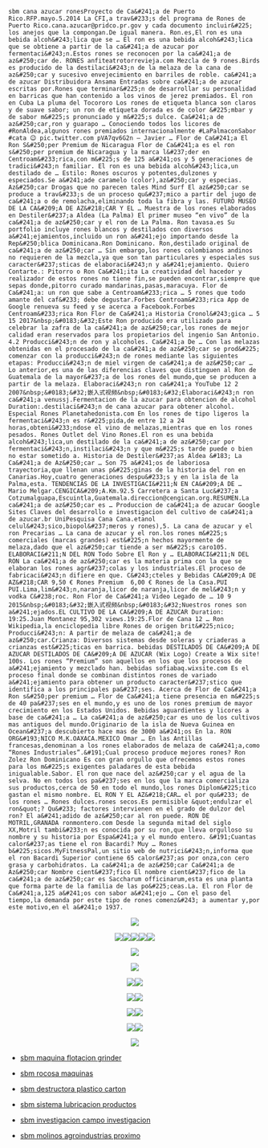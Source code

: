 
```
sbm cana azucar ronesProyecto de Ca&#241;a de Puerto Rico.RFP.mayo.5.2014 La CFI,a trav&#233;s del programa de Rones de Puerto Rico.cana.azucar@pridco.pr.gov y cada documento incluir&#225; los anejos que la compongan.De igual manera. Ron.es,El ron es una bebida alcoh&#243;lica que se … El ron es una bebida alcoh&#243;lica que se obtiene a partir de la ca&#241;a de azucar por fermentaci&#243;n.Estos rones se reconocen por la ca&#241;a de az&#250;car de. RONES anfiteatrotorrevieja.com Mezcla de 9 rones.Birds es producido de la destilaci&#243;n de la melaza de la cana de az&#250;car y sucesivo envejecimiento en barriles de roble. ca&#241;a de azucar Distribuidora Ansama Entradas sobre ca&#241;a de azucar escritas por.Rones que terminar&#225;n de desarrollar su personalidad en barricas que han contenido a los vinos de jerez premiados. El ron en Cuba La pluma del Tocororo Los rones de etiqueta blanca son claros y de suave sabor; un ron de etiqueta dorada es de color &#225;mbar y de sabor m&#225;s pronunciado y m&#225;s dulce. Ca&#241;a de az&#250;car,ron y guarapo … Conociendo todos los licores de #RonAldea,algunos rones premiados internacionalmente #LaPalmaconSabor #cata 😉 pic.twitter.com pVA7qv6G2n — Javier … Flor de Ca&#241;a El Ron S&#250;per Premium de Nicaragua Flor de Ca&#241;a es el ron s&#250;per premium de Nicaragua y la marca l&#237;der en Centroam&#233;rica,con m&#225;s de 125 a&#241;os y 5 generaciones de tradici&#243;n familiar. El ron es una bebida alcoh&#243;lica,un destilado de … Estilo: Rones oscuros y potentes,dulzones y especiados.Se a&#241;ade caramelo (color),az&#250;car y especias. Az&#250;car Drogas que no parecen tales Mind Surf El az&#250;car se produce a trav&#233;s de un proceso qu&#237;mico a partir del jugo de ca&#241;a o de remolacha,eliminando toda la fibra y las. FUTURO MUSEO DE LA CA&#209;A DE AZ&#218;CAR Y EL … Muestra de los rones elaborados en Destiler&#237;a Aldea (La Palma) El primer museo “en vivo” de la ca&#241;a de az&#250;car y el ron de La Palma. Ron tavasa.es Su portfolio incluye rones blancos y destilados con diversos a&#241;ejamientos,incluido un ron a&#241;ejo importando desde la Rep&#250;blica Dominicana.Ron Dominicano. Ron,destilado original de ca&#241;a de az&#250;car … Sin embargo,los rones colombianos andinos no requieren de la mezcla,ya que son tan particulares y especiales sus caracter&#237;sticas de elaboraci&#243;n y a&#241;ejamiento. Quiero Contarte.: Pitorro o Ron Ca&#241;ita La creatividad del hacedor y realizador de estos rones no tiene fin,se pueden encontrar,siempre que sepas donde,pitorro curado mandarinas,pasas,maracuya. Flor de Ca&#241;a: un ron que sabe a Centroam&#233;rica … 5 rones que todo amante del caf&#233; debe degustar.Forbes Centroam&#233;rica App de Google renueva su feed y se acerca a Facebook.Forbes Centroam&#233;rica Ron Flor de Ca&#241;a Historia Cronol&#243;gica … 5 15 2017&nbsp;&#0183;&#32;Este Ron producido era utilizado para celebrar la zafra de la ca&#241;a de az&#250;car,los rones de mejor calidad eran reservados para los propietarios del ingenio San Antonio. 4.2 Producci&#243;n de ron y alcoholes. Ca&#241;a De … Con las melazas obtenidas en el procesado de la ca&#241;a de az&#250;car se prod&#225; comenzar con la producci&#243;n de rones mediante las siguientes etapas: Producci&#243;n de miel virgen de ca&#241;a de az&#250;car … Lo anterior,es una de las diferencias claves que distinguen al Ron de Guatemala de la mayor&#237;a de los rones del mundo,que se producen a partir de la melaza. Elaboraci&#243;n ron ca&#241;a YouTube 12 2 2007&nbsp;&#0183;&#32;嵌入式视频&nbsp;&#0183;&#32;Elaboraci&#243;n ron ca&#241;a venussj.Fermentacion de la azucar para obtencion de alcohol Duration:.destilaci&#243;n de cana azucar para obtener alcohol. Especial Rones Planetahedonista.com En los rones de tipo ligeros la fermentaci&#243;n es r&#225;pida,de entre 12 a 24 horas,obteni&#233;ndose el vino de melazas,mientras que en los rones pesados. Rones Outlet del Vino Rones.El ron es una bebida alcoh&#243;lica,un destilado de la ca&#241;a de az&#250;car por fermentaci&#243;n,instilaci&#243;n y que m&#225;s tarde puede o bien no estar sometido a. Historia de Destiler&#237;as Aldea &#183; La Ca&#241;a de Az&#250;car … Son 75 a&#241;os de laboriosa trayectoria,que llenan unas p&#225;ginas de la historia del ron en Canarias.Hoy,cuatro generaciones despu&#233;s y en la isla de la Palma,esta. TENDENCIAS DE LA INVESTIGACI&#211;N EN CA&#209;A DE … Mario Melgar.CENGICA&#209;A.Km.92.5 Carretera a Santa Luc&#237;a Cotzumalguapa,Escuintla,Guatemala.direccion@cengican.org.RESUMEN.La ca&#241;a de az&#250;car es … Produccion de ca&#241;a de azucar Google Sites Claves del desarrollo e investigacion del cultivo de ca&#241;a de azucar.br UniPesquisa Cana Cana.etanol celul&#243;sico,biopol&#237;meros y rones),5. La cana de azucar y el ron Precarias … La cana de azucar y el ron.los rones m&#225;s comerciales (marcas grandes) est&#225;n hechos mayormente de melaza,dado que el az&#250;car tiende a ser m&#225;s caro105. ELABORACI&#211;N DEL RON Todo Sobre El Ron y … ELABORACI&#211;N DEL RON La ca&#241;a de az&#250;car es la materia prima con la que se elaboran los rones agr&#237;colas y los industriales.El proceso de fabricaci&#243;n difiere en que. C&#243;cteles y Bebidas CA&#209;A DE AZ&#218;CAR 9,50 € Rones Premium  6,00 € Rones de la Casa.PUI PUI.Lima,lim&#243;n,naranja,licor de naranja,licor de mel&#243;n y vodka C&#238;roc. Ron Flor de Ca&#241;a Video Legado de … 10 9 2015&nbsp;&#0183;&#32;嵌入式视频&nbsp;&#0183;&#32;Nuestros rones son a&#241;ejados.EL CULTIVO DE LA CA&#209;A DE AZUCAR Duration: 19:25.Juan Montanez 95,302 views.19:25.Flor de Cana 12 … Ron Wikipedia,la enciclopedia libre Rones de origen brit&#225;nico; Producci&#243;n: A partir de melaza de ca&#241;a de az&#250;car.Crianza: Diversos sistemas desde soleras y criaderas a crianzas est&#225;ticas en barrica. bebidas DESTILADOS DE CA&#209;A DE AZUCAR DESTILADOS DE CA&#209;A DE AZUCAR (Wix Logo) Create a Wix site! 100s. Los rones “Premium” son aquellos en los que los procesos de a&#241;ejamiento y mezclado han. bebidas sofiabaq.wixsite.com Es el proceso final donde se combinan distintos rones de variado a&#241;ejamiento para obtener un producto caracter&#237;stico que identifica a los principales pa&#237;ses. Acerca de Flor de Ca&#241;a Ron s&#250;per premium … Flor de Ca&#241;a tiene presencia en m&#225;s de 40 pa&#237;ses en el mundo,y es uno de los rones premium de mayor crecimiento en los Estados Unidos. Bebidas aguardientes y licores a base de ca&#241;a … La ca&#241;a de az&#250;car es uno de los cultivos mas antiguos del mundo.Originario de la isla de Nueva Guinea en Ocean&#237;a descubierto hace mas de 3000 a&#241;os En la. RON ORG&#193;NICO M.K.OAXACA.MEXICO Omar … En las Antillas francesas,denominan a los rones elaborados de melaza de ca&#241;a,como “Rones Industriales”.&#191;Cual proceso produce mejores rones? Ron Zolez Ron Dominicano Es con gran orgullo que ofrecemos estos rones para los m&#225;s exigentes paladares de esta bebida inigualable.Sabor. El ron que nace del az&#250;car y el agua de la selva. No en todos los pa&#237;ses en los que la marca comercializa sus productos,cerca de 50 en todo el mundo,los rones Diplom&#225;tico gastan el mismo nombre. EL RON Y EL AZ&#218;CAR… el por qu&#233; de los rones … Rones dulces.rones secos.Es permisible &quot;endulzar el ron&quot;? Qu&#233; factores intervienen en el grado de dulzor del ron? El a&#241;adido de az&#250;car al ron puede. RON DE MOTRIL,GRANADA ronmontero.com Desde la segunda mitad del siglo XX,Motril tambi&#233;n es conocida por su ron,que lleva orgulloso su nombre y su historia por Espa&#241;a y el mundo entero. &#191;Cuantas calor&#237;as tiene el ron Bacardi? Muy … Rones b&#225;sicos.MyFitnessPal,un sitio web de nutrici&#243;n,informa que el ron Bacardi Superior contiene 65 calor&#237;as por onza,con cero grasa y carbohidratos. La ca&#241;a de az&#250;car Ca&#241;a de Az&#250;car Nombre cient&#237;fico El nombre cient&#237;fico de la ca&#241;a de az&#250;car es Saccharum officinarum,esta es una planta que forma parte de la familia de las po&#225;ceas.La. El ron Flor de Ca&#241;a,125 a&#241;os con sabor a&#241;ejo … Con el paso del tiempo,la demanda por este tipo de rones comenz&#243; a aumentar y,por este motivo,en el a&#241;o 1937. 
```

<div align="center">

<a href="https://es-crusher.shibang-china.com/github&k=sbm+cana+azucar+rones"><img src="https://static.shibang-china.com/es/crusher/logo.jpg"></a>

<a href="https://es-crusher.shibang-china.com/github&k=sbm+cana+azucar+rones"><img src="https://static.shibang-china.com/es/crusher/index.jpg"></a><a href="https://es-crusher.shibang-china.com/material.htmlgithub&k=sbm+cana+azucar+rones"><img src="https://static.shibang-china.com/es/crusher/material.jpg"></a><a href="https://es-crusher.shibang-china.com/application.htmlgithub&k=sbm+cana+azucar+rones"><img src="https://static.shibang-china.com/es/crusher/application.jpg"></a><a href="https://es-crusher.shibang-china.com/aboutus.htmlgithub&k=sbm+cana+azucar+rones"><img src="https://static.shibang-china.com/es/crusher/aboutus.jpg"></a><a href="https://es-crusher.shibang-china.com/contact.htmlgithub&k=sbm+cana+azucar+rones"><img src="https://static.shibang-china.com/es/crusher/contact.jpg"></a>

<a href="https://es-crusher.shibang-china.com/github&k=sbm+cana+azucar+rones"><img src="https://static.shibang-china.com/es/crusher/banner.jpg"></a>

<a href="https://swt.shibang-china.com/github&k=sbm+cana+azucar+rones"><img src="https://static.shibang-china.com/es/crusher/text.jpg"></a>

<a href="https://swt.shibang-china.com/github&k=sbm+cana+azucar+rones"><img src="https://static.shibang-china.com/es/crusher/chat.jpg"></a><a href="https://es-crusher.shibang-china.com/contact.htmlgithub&k=sbm+cana+azucar+rones"><img src="https://static.shibang-china.com/es/crusher/message.jpg"></a>

<a href="https://es-crusher.shibang-china.com/products/pe.htmlgithub&k=sbm+cana+azucar+rones"><img src="https://static.shibang-china.com/es/crusher/pe.jpg"></a><a href="https://es-crusher.shibang-china.com/products/pf.htmlgithub&k=sbm+cana+azucar+rones"><img src="https://static.shibang-china.com/es/crusher/pf.jpg"></a>

<a href="https://es-crusher.shibang-china.com/products/hpt.htmlgithub&k=sbm+cana+azucar+rones"><img src="https://static.shibang-china.com/es/crusher/hpt.jpg"></a><a href="https://es-crusher.shibang-china.com/products/vsi.htmlgithub&k=sbm+cana+azucar+rones"><img src="https://static.shibang-china.com/es/crusher/vsi.jpg"></a>

<a href="https://es-crusher.shibang-china.com/products/klv.htmlgithub&k=sbm+cana+azucar+rones"><img src="https://static.shibang-china.com/es/crusher/klv.jpg"></a><a href="https://es-crusher.shibang-china.com/products/portable.htmlgithub&k=sbm+cana+azucar+rones"><img src="https://static.shibang-china.com/es/crusher/portable.jpg"></a>

<a href="https://swt.shibang-china.com/github&k=sbm+cana+azucar+rones"><img src="https://static.shibang-china.com/es/crusher/case.jpg"></a>

</div>


* [sbm maquina flotacion grinder](sbm%20maquina%20flotacion%20grinder.md)

* [sbm rocosa maquinas ](sbm%20rocosa%20maquinas%20.md)

* [sbm destructora plastico carton](sbm%20destructora%20plastico%20carton.md)

* [sbm sistema lubricacion productos](sbm%20sistema%20lubricacion%20productos.md)

* [sbm investigacion campo investigacion](sbm%20investigacion%20campo%20investigacion.md)

* [sbm molinos agroindustrias proximo](sbm%20molinos%20agroindustrias%20proximo.md)